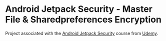 # Android Jetpack Security - Master File & Sharedpreferences Encryption

Project associated with the [Android Jetpack Security][1] course from [Udemy][2].

[1]:https://www.udemy.com/course/android-jetpack-security/
[2]:https://www.udemy.com/
